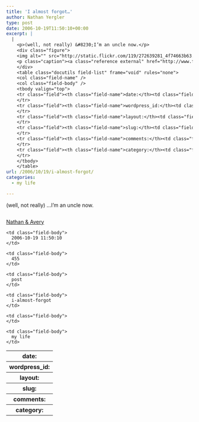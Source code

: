 ```yaml
---
title: 'I almost forgot…'
author: Nathan Yergler
type: post
date: 2006-10-19T11:50:10+00:00
excerpt: |
  |
    <p>(well, not really) &#8230;I’m an uncle now.</p>
    <div class="figure">
    <img alt="" src="http://static.flickr.com/119/272639281_4f74663b63.jpg" />
    <p class="caption"><a class="reference external" href="http://www.flickr.com/photos/nathan_y/272639281/">Nathan <span class="amp">&amp;</span> Avery</a></p>
    </div>
    <table class="docutils field-list" frame="void" rules="none">
    <col class="field-name" />
    <col class="field-body" />
    <tbody valign="top">
    <tr class="field"><th class="field-name">date:</th><td class="field-body">2006-10-19 11:50:10</td>
    </tr>
    <tr class="field"><th class="field-name">wordpress_id:</th><td class="field-body">455</td>
    </tr>
    <tr class="field"><th class="field-name">layout:</th><td class="field-body">post</td>
    </tr>
    <tr class="field"><th class="field-name">slug:</th><td class="field-body">i-almost-forgot</td>
    </tr>
    <tr class="field"><th class="field-name">comments:</th><td class="field-body"></td>
    </tr>
    <tr class="field"><th class="field-name">category:</th><td class="field-body">my life</td>
    </tr>
    </tbody>
    </table>
url: /2006/10/19/i-almost-forgot/
categories:
  - my life

---
```

(well, not really) &#8230;I’m an uncle now.

<div class="figure">
  <img alt="" src="http://static.flickr.com/119/272639281_4f74663b63.jpg" />

  <p class="caption">
    <a class="reference external" href="http://www.flickr.com/photos/nathan_y/272639281/">Nathan <span class="amp">&</span> Avery</a>
  </p>
</div>

<table class="docutils field-list" frame="void" rules="none">
  <col class="field-name" /> <col class="field-body" /> <tr class="field">
    <th class="field-name">
      date:
    </th>

    <td class="field-body">
      2006-10-19 11:50:10
    </td>
  </tr>

  <tr class="field">
    <th class="field-name">
      wordpress_id:
    </th>

    <td class="field-body">
      455
    </td>
  </tr>

  <tr class="field">
    <th class="field-name">
      layout:
    </th>

    <td class="field-body">
      post
    </td>
  </tr>

  <tr class="field">
    <th class="field-name">
      slug:
    </th>

    <td class="field-body">
      i-almost-forgot
    </td>
  </tr>

  <tr class="field">
    <th class="field-name">
      comments:
    </th>

    <td class="field-body">
    </td>
  </tr>

  <tr class="field">
    <th class="field-name">
      category:
    </th>

    <td class="field-body">
      my life
    </td>
  </tr>
</table>